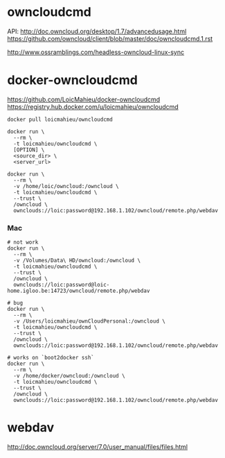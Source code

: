 
# owncloudcmd

API: http://doc.owncloud.org/desktop/1.7/advancedusage.html
https://github.com/owncloud/client/blob/master/doc/owncloudcmd.1.rst

http://www.ossramblings.com/headless-owncloud-linux-sync


# docker-owncloudcmd

https://github.com/LoicMahieu/docker-owncloudcmd
https://registry.hub.docker.com/u/loicmahieu/owncloudcmd

```
docker pull loicmahieu/owncloudcmd
```

```
docker run \
  --rm \
  -t loicmahieu/owncloudcmd \
  [OPTION] \
  <source_dir> \
  <server_url>
```

```
docker run \
  --rm \
  -v /home/loic/owncloud:/owncloud \
  -t loicmahieu/owncloudcmd \
  --trust \
  /owncloud \
  ownclouds://loic:password@192.168.1.102/owncloud/remote.php/webdav
```

### Mac
```
# not work
docker run \
  --rm \
  -v /Volumes/Data\ HD/owncloud:/owncloud \
  -t loicmahieu/owncloudcmd \
  --trust \
  /owncloud \
  ownclouds://loic:password@loic-home.igloo.be:14723/owncloud/remote.php/webdav

# bug
docker run \
  --rm \
  -v /Users/loicmahieu/ownCloudPersonal:/owncloud \
  -t loicmahieu/owncloudcmd \
  --trust \
  /owncloud \
  ownclouds://loic:password@192.168.1.102/owncloud/remote.php/webdav
```
```
# works on `boot2docker ssh`
docker run \
  --rm \
  -v /home/docker/owncloud:/owncloud \
  -t loicmahieu/owncloudcmd \
  --trust \
  /owncloud \
  ownclouds://loic:password@192.168.1.102/owncloud/remote.php/webdav
```

# webdav

http://doc.owncloud.org/server/7.0/user_manual/files/files.html
